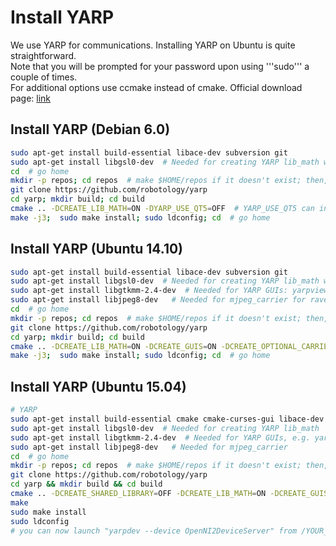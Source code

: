 # Install YARP

We use YARP for communications. Installing YARP on Ubuntu is quite straightforward. </br> 
Note that you will be prompted for your password upon using '''sudo''' a couple of times. </br>
For additional options use ccmake instead of cmake.
Official download page: [link](http://www.yarp.it/) 

## Install YARP (Debian 6.0)

```bash
sudo apt-get install build-essential libace-dev subversion git
sudo apt-get install libgsl0-dev  # Needed for creating YARP lib_math we use for kinematics
cd  # go home
mkdir -p repos; cd repos  # make $HOME/repos if it doesn't exist; then, enter it
git clone https://github.com/robotology/yarp
cd yarp; mkdir build; cd build
cmake .. -DCREATE_LIB_MATH=ON -DYARP_USE_QT5=OFF  # YARP_USE_QT5 can induce errors as of 02/2016.
make -j3;  sudo make install; sudo ldconfig; cd  # go home
```

## Install YARP (Ubuntu 14.10)

```bash
sudo apt-get install build-essential libace-dev subversion git
sudo apt-get install libgsl0-dev  # Needed for creating YARP lib_math we use for kinematics
sudo apt-get install libgtkmm-2.4-dev  # Needed for YARP GUIs: yarpview, gyarpmanager
sudo apt-get install libjpeg8-dev   # Needed for mjpeg_carrier for ravebot cam on web
cd  # go home
mkdir -p repos; cd repos  # make $HOME/repos if it doesn't exist; then, enter it
git clone https://github.com/robotology/yarp
cd yarp; mkdir build; cd build
cmake .. -DCREATE_LIB_MATH=ON -DCREATE_GUIS=ON -DCREATE_OPTIONAL_CARRIERS=ON -DENABLE_yarpcar_mjpeg_carrier=ON -DYARP_USE_QT5=OFF  # YARP_USE_QT5 can induce errors as of 02/2016.
make -j3;  sudo make install; sudo ldconfig; cd  # go home
```

## Install YARP (Ubuntu 15.04)

```bash
# YARP
sudo apt-get install build-essential cmake cmake-curses-gui libace-dev
sudo apt-get install libgsl0-dev  # Needed for creating YARP lib_math
sudo apt-get install libgtkmm-2.4-dev  # Needed for YARP GUIs, e.g. yarpview
sudo apt-get install libjpeg8-dev   # Needed for mjpeg_carrier
cd  # go home
mkdir -p repos; cd repos  # make $HOME/repos if it doesn't exist; then, enter it
git clone https://github.com/robotology/yarp
cd yarp && mkdir build && cd build
cmake .. -DCREATE_SHARED_LIBRARY=OFF -DCREATE_LIB_MATH=ON -DCREATE_GUIS=ON -DCREATE_OPTIONAL_CARRIERS=ON -DENABLE_yarpcar_mjpeg_carrier=ON -DCREATE_DEVICE_LIBRARY_MODULES=ON -DENABLE_yarpmod_OpenNI2DeviceServer=ON -DOPENNI2_INCLUDE_LOCAL=/usr/local/include/OpenNI2/ -DOPENNI2_LIBRARY=/usr/local/lib/libOpenNI2.so -DNITE2_INCLUDE_LOCAL=/usr/local/include/NiTE-Linux-x64-2.2 -DNITE2_LIBRARY=/usr/local/lib/libNiTE2.so -DYARP_USE_QT5=OFF  # YARP_USE_QT5 can induce errors as of 02/2016. Force it off fixes #15.
make
sudo make install
sudo ldconfig
# you can now launch "yarpdev --device OpenNI2DeviceServer" from /YOUR_PATH_TO/NiTE-Linux-x64-2.2/Redist
```
